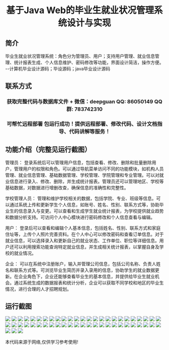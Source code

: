 <p><h1 align="center">基于Java Web的毕业生就业状况管理系统设计与实现</h1></p>

## 简介
毕业生就业状况管理系统：角色分为管理员、用户；支持用户管理、就业信息管理、统计报表生成、个人信息维护、密码修改等功能，界面设计简洁，操作方便。    --计算机毕业设计源码；毕设源码；java毕业设计源码


## 联系方式
<p><h3 align="center">获取完整代码与数据库文件 + 微信：deepguan QQ: 86050149 QQ群: 783742310</h3></p>
<p><h3 align="center">可帮忙远程部署 包运行成功！提供远程部署、修改代码、设计文档指导、代码讲解等服务！</h3></p>

## 功能介绍（完整见运行截图）
管理员： 登录系统后可以管理用户信息，包括查看、修改、删除和批量删除用户，管理用户的权限和角色。可以通过导航菜单访问不同的功能模块，如机构人员管理、就业信息管理、基础数据管理、学校管理、学院管理和专业管理。可以对就业信息进行录入、修改、删除，并生成统计报表。管理员还可以管理地区、学校等基础数据，对数据进行增删改查，确保信息的准确性和完整性。

学校管理人员： 管理和维护学校相关的数据，包括学院、专业、班级等信息。可以通过系统上传和更新学生个人信息，如账号、姓名、性别、联系方式等，协助毕业生的信息录入与变更。可以查看和生成学生就业统计报表，为学校提供就业趋势和数据分析支持。可访问个人中心模块进行密码修改和个人信息查看与编辑。

用户： 登录后可以查看和编辑个人基本信息，包括姓名、性别、联系方式和家庭住址等，上传个人照片完善资料。在个人中心可以修改密码和查看订单信息。对于就业信息，可以选择录入和更新自己的就业状态、工作单位、职位等详细信息。用户还可以利用搜索功能查询特定就业信息，并生成相关统计报表，以掌握自身及学校的就业情况。

企业： 可以在系统中注册账户，输入并管理公司信息，包括公司名称、负责人姓名和联系方式等。可浏览毕业生简历并录入录用的信息，协助学生的就业数据更新。在企业角色下，企业还能够查看毕业生的基本信息，并提供给毕业生就业机会。通过系统生成的数据报表和统计分析，企业可以获取不同学校和地区的毕业生情况，进行合理的人才招聘规划。


## 运行截图
![](img/001.jpg)
![](img/002.jpg)
![](img/003.jpg)
![](img/004.jpg)
![](img/005.jpg)
![](img/006.jpg)
![](img/007.jpg)
![](img/008.jpg)
![](img/009.jpg)
![](img/010.jpg)
![](img/011.jpg)
![](img/012.jpg)
![](img/013.jpg)
![](img/014.jpg)
![](img/015.jpg)
![](img/016.jpg)
![](img/017.jpg)
![](img/018.jpg)
![](img/019.jpg)
![](img/020.jpg)
![](img/021.jpg)
![](img/022.jpg)
![](img/023.jpg)
![](img/024.jpg)
![](img/025.jpg)
![](img/026.jpg)
![](img/027.jpg)
![](img/028.jpg)
![](img/029.jpg)
![](img/030.jpg)
![](img/031.jpg)
![](img/032.jpg)
![](img/033.jpg)
![](img/034.jpg)
![](img/035.jpg)
![](img/036.jpg)
![](img/037.jpg)
![](img/038.jpg)
![](img/039.jpg)
![](img/040.jpg)
![](img/041.jpg)
![](img/042.jpg)
![](img/043.jpg)
![](img/044.jpg)
![](img/045.jpg)
![](img/046.jpg)
![](img/047.jpg)
![](img/048.jpg)
![](img/049.jpg)
![](img/050.jpg)
![](img/051.jpg)
![](img/052.jpg)
![](img/053.jpg)

<p>本代码来源于网络,仅供学习参考使用!</p>
